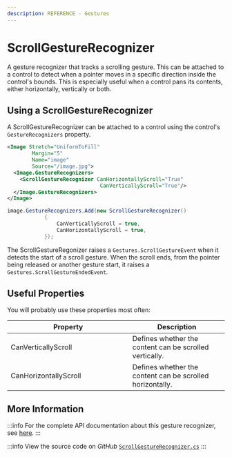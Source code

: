 ```yaml
---
description: REFERENCE - Gestures
---
```


# ScrollGestureRecognizer

A gesture recognizer that tracks a scrolling gesture. This can be attached to a control to detect when a pointer moves in a specific direction inside the control's bounds. This is especially useful when a control pans its contents, either horizontally, vertically or both.

## Using a ScrollGestureRecognizer
A ScrollGestureRecognizer can be attached to a control using the control's `GestureRecognizers` property.
```xml
<Image Stretch="UniformToFill"
        Margin="5"
        Name="image"
        Source="/image.jpg">
  <Image.GestureRecognizers>
    <ScrollGestureRecognizer CanHorizontallyScroll="True"
                              CanVerticallyScroll="True"/>
  </Image.GestureRecognizers>
</Image>
```

```csharp title='C#'
image.GestureRecognizers.Add(new ScrollGestureRecognizer()
            {
                CanVerticallyScroll = true,
                CanHorizontallyScroll = true,
            });
```

The ScrollGestureRegonizer raises a `Gestures.ScrollGestureEvent` when it detects the start of a scroll gesture. When the scroll ends, from the pointer being released or another gesture start, it raises a `Gestures.ScrollGestureEndedEvent`.

## Useful Properties

You will probably use these properties most often:

<table>
    <thead>
      <tr>
        <th width="266">Property</th>
        <th>Description</th>
      </tr>
    </thead>
    <tbody>
      <tr>
        <td>CanVerticallyScroll</td>
        <td>Defines whether the content can be scrolled vertically. </td>
      </tr>
      <tr>
        <td>CanHorizontallyScroll</td>
        <td>Defines whether the content can be scrolled horizontally. </td>
      </tr>
    </tbody>
  </table>


## More Information

:::info
For the complete API documentation about this gesture recognizer, see [here](https://api-docs.avaloniaui.net/docs/T_Avalonia_Input_GestureRecognizers_ScrollGestureRecognizer).
:::

:::info
View the source code on _GitHub_ [`ScrollGestureRecognizer.cs`](https://github.com/AvaloniaUI/Avalonia/blob/master/src/Avalonia.Base/Input/GestureRecognizers/ScrollGestureRecognizer.cs)
:::
